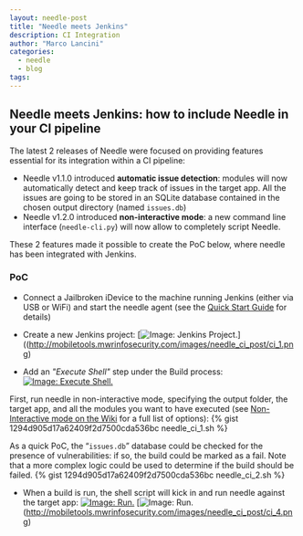 ```yaml
---
layout: needle-post
title: "Needle meets Jenkins"
description: CI Integration
author: "Marco Lancini"
categories:
  - needle
  - blog
tags:
---
```


## Needle meets Jenkins: how to include Needle in your CI pipeline

The latest 2 releases of Needle were focused on providing features essential for its integration within a CI pipeline:

* Needle v1.1.0 introduced **automatic issue detection**: modules will now automatically detect and keep track of issues in the target app. All the issues are going to be stored in an SQLite database contained in the chosen output directory (named `issues.db`)
* Needle v1.2.0 introduced **non-interactive mode**: a new command line interface (`needle-cli.py`) will now allow to completely script Needle.

These 2 features made it possible to create the PoC below, where needle has been integrated with Jenkins.



### PoC

* Connect a Jailbroken iDevice to the machine running Jenkins (either via USB or WiFi) and start the needle agent (see the [Quick Start Guide](https://github.com/mwrlabs/needle/wiki/Quick-Start-Guide) for details)

* Create a new Jenkins project:
[![Image: Jenkins Project.](http://mobiletools.mwrinfosecurity.com/images/needle_ci_post/ci_1.png "Jenkins Project.")]((http://mobiletools.mwrinfosecurity.com/images/needle_ci_post/ci_1.png)

* Add an _"Execute Shell"_ step under the Build process:
[![Image: Execute Shell.](http://mobiletools.mwrinfosecurity.com/images/needle_ci_post/ci_2.png "Execute Shell.")](http://mobiletools.mwrinfosecurity.com/images/needle_ci_post/ci_2.png)

First, run needle in non-interactive mode, specifying the output folder, the target app, and all the modules you want to have executed (see [Non-Interactive mode on the Wiki](https://github.com/mwrlabs/needle/wiki/Non-interactive-Mode) for a full list of options):
{% gist 1294d905d17a62409f2d7500cda536bc needle_ci_1.sh %}

As a quick PoC, the “`issues.db`” database could be checked for the presence of vulnerabilities: if so, the build could be marked as a fail. Note that a more complex logic could be used to determine if the build should be failed.
{% gist 1294d905d17a62409f2d7500cda536bc needle_ci_2.sh %}


* When a build is run, the shell script will kick in and run needle against the target app:
[![Image: Run.](http://mobiletools.mwrinfosecurity.com/images/needle_ci_post/ci_3.png "Run.")](http://mobiletools.mwrinfosecurity.com/images/needle_ci_post/ci_3.png)
[![Image: Run.](http://mobiletools.mwrinfosecurity.com/images/needle_ci_post/ci_4.png "Run.")(http://mobiletools.mwrinfosecurity.com/images/needle_ci_post/ci_4.png)
